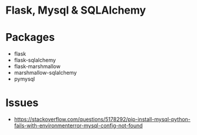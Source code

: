 # Flask, Mysql & SQLAlchemy

# Packages
* flask
* flask-sqlalchemy
* flask-marshmallow
* marshmallow-sqlalchemy
* pymysql

# Issues
* https://stackoverflow.com/questions/5178292/pip-install-mysql-python-fails-with-environmenterror-mysql-config-not-found